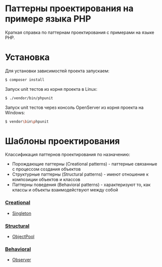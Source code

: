 # Паттерны проектирования на примере языка PHP

Краткая справка по паттернам проектирования с примерами на языке PHP.

# Установка

Для установки зависимостей проекта запускаем:

```bash
$ composer install
```

Запуск unit тестов из корня проекта в Linux:

```bash
$ ./vendor/bin/phpunit
```

Запуск unit тестов через консоль OpenServer из корня проекта на Windows:

```bash
$ vendor\bin\phpunit
```

# Шаблоны проектирования

Классификация паттернов проектирования по назначению:

* Порождающие паттерны (Creational patterns) - паттерные связанные с процессом создания объектов
* Структурные паттерны (Structural patterns) - имеют отношение к композиции объектов и классов
* Паттерны поведения (Behavioral patterns) - характеризуют то, как классы и объекты взаимодействуют между собой

### [Creational](Creational)

* [Singleton](Creational/Singleton)

### [Structural](Structural)

* [ObjectPool](Structural/ObjectPool)

### [Behavioral](Behavioral)

* [Observer](Behavioral/Observer)
